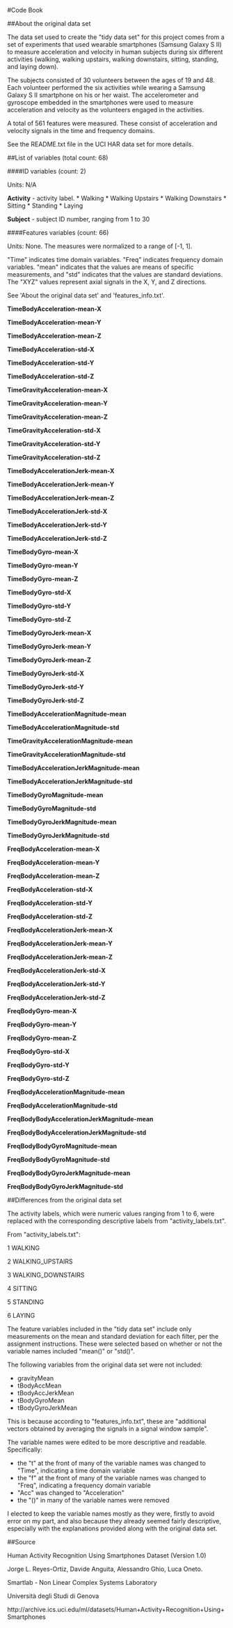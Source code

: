 #Code Book

##About the original data set

The data set used to create the "tidy data set" for this project comes from a set of experiments that used wearable smartphones (Samsung Galaxy S II) to measure acceleration and velocity in human subjects during six different activities (walking, walking upstairs, walking downstairs, sitting, standing, and laying down). 

The subjects consisted of 30 volunteers between the ages of 19 and 48. Each volunteer performed the six activities while wearing a Samsung Galaxy S II smartphone on his or her waist. The accelerometer and gyroscope embedded in the smartphones were used to measure acceleration and velocity as the volunteers engaged in the activities. 

A total of 561 features were measured. These consist of acceleration and velocity signals in the time and frequency domains.

See the README.txt file in the UCI HAR data set for more details. 

##List of variables (total count: 68)

####ID variables (count: 2)

Units: N/A

<p><strong>Activity</strong> - activity label. 
* Walking
* Walking Upstairs
* Walking Downstairs
* Sitting
* Standing
* Laying

<p><strong>Subject</strong> - subject ID number, ranging from 1 to 30

####Features variables (count: 66)

Units: None. The measures were normalized to a range of [-1, 1]. 

"Time" indicates time domain variables. "Freq" indicates frequency domain variables. 
"mean" indicates that the values are means of specific measurements, and "std" indicates that the values are standard deviations. The "XYZ" values represent axial signals in the X, Y, and Z directions.

See 'About the original data set' and 'features_info.txt'.

<p><strong>TimeBodyAcceleration-mean-X</strong>
<p><strong>TimeBodyAcceleration-mean-Y</strong>
<p><strong>TimeBodyAcceleration-mean-Z</strong>
<p><strong>TimeBodyAcceleration-std-X</strong>
<p><strong>TimeBodyAcceleration-std-Y</strong>
<p><strong>TimeBodyAcceleration-std-Z</strong>
<p><strong>TimeGravityAcceleration-mean-X</strong>
<p><strong>TimeGravityAcceleration-mean-Y</strong>
<p><strong>TimeGravityAcceleration-mean-Z</strong>
<p><strong>TimeGravityAcceleration-std-X</strong>
<p><strong>TimeGravityAcceleration-std-Y</strong>
<p><strong>TimeGravityAcceleration-std-Z</strong>
<p><strong>TimeBodyAccelerationJerk-mean-X</strong>
<p><strong>TimeBodyAccelerationJerk-mean-Y</strong>
<p><strong>TimeBodyAccelerationJerk-mean-Z</strong>
<p><strong>TimeBodyAccelerationJerk-std-X</strong>
<p><strong>TimeBodyAccelerationJerk-std-Y</strong>
<p><strong>TimeBodyAccelerationJerk-std-Z</strong>
<p><strong>TimeBodyGyro-mean-X</strong>
<p><strong>TimeBodyGyro-mean-Y</strong>
<p><strong>TimeBodyGyro-mean-Z</strong>
<p><strong>TimeBodyGyro-std-X</strong>
<p><strong>TimeBodyGyro-std-Y</strong>
<p><strong>TimeBodyGyro-std-Z</strong>
<p><strong>TimeBodyGyroJerk-mean-X</strong>
<p><strong>TimeBodyGyroJerk-mean-Y</strong>
<p><strong>TimeBodyGyroJerk-mean-Z</strong>
<p><strong>TimeBodyGyroJerk-std-X</strong>
<p><strong>TimeBodyGyroJerk-std-Y</strong>
<p><strong>TimeBodyGyroJerk-std-Z</strong>
<p><strong>TimeBodyAccelerationMagnitude-mean</strong>
<p><strong>TimeBodyAccelerationMagnitude-std</strong>
<p><strong>TimeGravityAccelerationMagnitude-mean</strong>
<p><strong>TimeGravityAccelerationMagnitude-std</strong>
<p><strong>TimeBodyAccelerationJerkMagnitude-mean</strong>
<p><strong>TimeBodyAccelerationJerkMagnitude-std</strong>
<p><strong>TimeBodyGyroMagnitude-mean</strong>
<p><strong>TimeBodyGyroMagnitude-std</strong>
<p><strong>TimeBodyGyroJerkMagnitude-mean</strong>
<p><strong>TimeBodyGyroJerkMagnitude-std</strong>
<p><strong>FreqBodyAcceleration-mean-X</strong>
<p><strong>FreqBodyAcceleration-mean-Y</strong>
<p><strong>FreqBodyAcceleration-mean-Z</strong>
<p><strong>FreqBodyAcceleration-std-X</strong>
<p><strong>FreqBodyAcceleration-std-Y</strong>
<p><strong>FreqBodyAcceleration-std-Z</strong>
<p><strong>FreqBodyAccelerationJerk-mean-X</strong>
<p><strong>FreqBodyAccelerationJerk-mean-Y</strong>
<p><strong>FreqBodyAccelerationJerk-mean-Z</strong>
<p><strong>FreqBodyAccelerationJerk-std-X</strong>
<p><strong>FreqBodyAccelerationJerk-std-Y</strong>
<p><strong>FreqBodyAccelerationJerk-std-Z</strong>
<p><strong>FreqBodyGyro-mean-X</strong>
<p><strong>FreqBodyGyro-mean-Y</strong>
<p><strong>FreqBodyGyro-mean-Z</strong>
<p><strong>FreqBodyGyro-std-X</strong>
<p><strong>FreqBodyGyro-std-Y</strong>
<p><strong>FreqBodyGyro-std-Z</strong>
<p><strong>FreqBodyAccelerationMagnitude-mean</strong>
<p><strong>FreqBodyAccelerationMagnitude-std</strong>
<p><strong>FreqBodyBodyAccelerationJerkMagnitude-mean</strong>
<p><strong>FreqBodyBodyAccelerationJerkMagnitude-std</strong>
<p><strong>FreqBodyBodyGyroMagnitude-mean</strong>
<p><strong>FreqBodyBodyGyroMagnitude-std</strong>
<p><strong>FreqBodyBodyGyroJerkMagnitude-mean</strong>
<p><strong>FreqBodyBodyGyroJerkMagnitude-std</strong>

##Differences from the original data set

The activity labels, which were numeric values ranging from 1 to 6, were replaced with the corresponding descriptive labels from "activity_labels.txt".

From "activity_labels.txt":

<p><p>1 WALKING
<p><p>2 WALKING_UPSTAIRS
<p><p>3 WALKING_DOWNSTAIRS
<p><p>4 SITTING
<p><p>5 STANDING
<p><p>6 LAYING

The feature variables included in the "tidy data set" include only measurements on the mean and standard deviation for each filter, per the assignment instructions. These were selected based on whether or not the variable names included "mean()" or "std()".

The following variables from the original data set were not included:

* gravityMean
* tBodyAccMean
* tBodyAccJerkMean
* tBodyGyroMean
* tBodyGyroJerkMean

This is because according to "features_info.txt", these are "additional vectors obtained by averaging the signals in a signal window sample".

The variable names were edited to be more descriptive and readable. Specifically:
* the "t" at the front of many of the variable names was changed to "Time", indicating a time domain variable
* the "f" at the front of many of the variable names was changed to "Freq", indicating a frequency domain variable
* "Acc" was changed to "Acceleration"
* the "()" in many of the variable names were removed

I elected to keep the variable names mostly as they were, firstly to avoid error on my part, and also because they already seemed fairly descriptive, especially with the explanations provided along with the original data set.

##Source
<p>Human Activity Recognition Using Smartphones Dataset (Version 1.0)
<p>Jorge L. Reyes-Ortiz, Davide Anguita, Alessandro Ghio, Luca Oneto.
<p>Smartlab - Non Linear Complex Systems Laboratory
<p>Università degli Studi di Genova
<p>http://archive.ics.uci.edu/ml/datasets/Human+Activity+Recognition+Using+Smartphones

